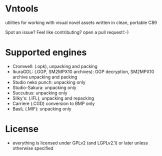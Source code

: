 # Vntools
utilities for working with visual novel assets written in clean, portable C89



Spot an issue? Feel like contributing? open a pull request!:-)

# Supported engines
 - Cromwell: (.opk), unpacking and packing
 - IkuraGDL: (.GGP, SM2MPX10 archives): GGP decryption, SM2MPX10 archive unpacking and packing
 - Studio neko punch: unpacking only
 - Studio-Sakura: unpacking only
 - Succubus: unpacking only
 - Silky's: (.IFL), unpacking and repacking
 - Carriere (.CGD) conversion to BMP only
 - BasiL (.MIF): unpacking only

# License
 - everything is licensed under GPLv2 (and LGPLv2.1) or later unless otherwise specified
